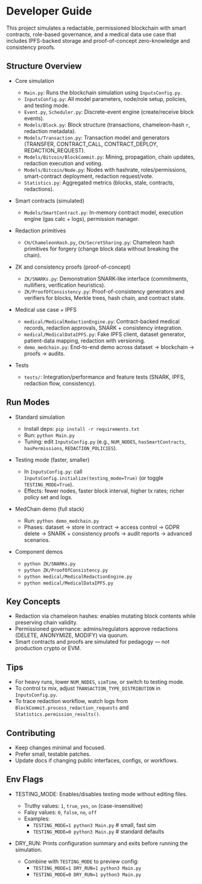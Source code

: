 # Developer Guide

This project simulates a redactable, permissioned blockchain with smart contracts, role-based governance, and a medical data use case that includes IPFS-backed storage and proof-of-concept zero-knowledge and consistency proofs.

## Structure Overview

- Core simulation
  - `Main.py`: Runs the blockchain simulation using `InputsConfig.py`.
  - `InputsConfig.py`: All model parameters, node/role setup, policies, and testing mode.
  - `Event.py`, `Scheduler.py`: Discrete-event engine (create/receive block events).
  - `Models/Block.py`: Block structure (transactions, chameleon-hash `r`, redaction metadata).
  - `Models/Transaction.py`: Transaction model and generators (TRANSFER, CONTRACT_CALL, CONTRACT_DEPLOY, REDACTION_REQUEST).
  - `Models/Bitcoin/BlockCommit.py`: Mining, propagation, chain updates, redaction execution and voting.
  - `Models/Bitcoin/Node.py`: Nodes with hashrate, roles/permissions, smart-contract deployment, redaction request/vote.
  - `Statistics.py`: Aggregated metrics (blocks, stale, contracts, redactions).

- Smart contracts (simulated)
  - `Models/SmartContract.py`: In-memory contract model, execution engine (gas calc + logs), permission manager.

- Redaction primitives
  - `CH/ChameleonHash.py`, `CH/SecretSharing.py`: Chameleon hash primitives for forgery (change block data without breaking the chain).

- ZK and consistency proofs (proof-of-concept)
  - `ZK/SNARKs.py`: Demonstration SNARK-like interface (commitments, nullifiers, verification heuristics).
  - `ZK/ProofOfConsistency.py`: Proof-of-consistency generators and verifiers for blocks, Merkle trees, hash chain, and contract state.

- Medical use case + IPFS
  - `medical/MedicalRedactionEngine.py`: Contract-backed medical records, redaction approvals, SNARK + consistency integration.
  - `medical/MedicalDataIPFS.py`: Fake IPFS client, dataset generator, patient-data mapping, redaction with versioning.
  - `demo_medchain.py`: End-to-end demo across dataset → blockchain → proofs → audits.

- Tests
  - `tests/`: Integration/performance and feature tests (SNARK, IPFS, redaction flow, consistency).

## Run Modes

- Standard simulation
  - Install deps: `pip install -r requirements.txt`
  - Run: `python Main.py`
  - Tuning: edit `InputsConfig.py` (e.g., `NUM_NODES`, `hasSmartContracts`, `hasPermissions`, `REDACTION_POLICIES`).

- Testing mode (faster, smaller)
  - In `InputsConfig.py`: call `InputsConfig.initialize(testing_mode=True)` (or toggle `TESTING_MODE=True`).
  - Effects: fewer nodes, faster block interval, higher tx rates; richer policy set and logs.

- MedChain demo (full stack)
  - Run: `python demo_medchain.py`
  - Phases: dataset → store in contract → access control → GDPR delete → SNARK + consistency proofs → audit reports → advanced scenarios.

- Component demos
  - `python ZK/SNARKs.py`
  - `python ZK/ProofOfConsistency.py`
  - `python medical/MedicalRedactionEngine.py`
  - `python medical/MedicalDataIPFS.py`

## Key Concepts

- Redaction via chameleon hashes: enables mutating block contents while preserving chain validity.
- Permissioned governance: admins/regulators approve redactions (DELETE, ANONYMIZE, MODIFY) via quorum.
- Smart contracts and proofs are simulated for pedagogy — not production crypto or EVM.

## Tips

- For heavy runs, lower `NUM_NODES`, `simTime`, or switch to testing mode.
- To control tx mix, adjust `TRANSACTION_TYPE_DISTRIBUTION` in `InputsConfig.py`.
- To trace redaction workflow, watch logs from `BlockCommit.process_redaction_requests` and `Statistics.permission_results()`.

## Contributing

- Keep changes minimal and focused.
- Prefer small, testable patches.
- Update docs if changing public interfaces, configs, or workflows.

## Env Flags

- TESTING_MODE: Enables/disables testing mode without editing files.
  - Truthy values: `1`, `true`, `yes`, `on` (case-insensitive)
  - Falsy values: `0`, `false`, `no`, `off`
  - Examples:
    - `TESTING_MODE=1 python3 Main.py`  # small, fast sim
    - `TESTING_MODE=0 python3 Main.py`  # standard defaults

- DRY_RUN: Prints configuration summary and exits before running the simulation.
  - Combine with `TESTING_MODE` to preview config:
    - `TESTING_MODE=1 DRY_RUN=1 python3 Main.py`
    - `TESTING_MODE=0 DRY_RUN=1 python3 Main.py`
